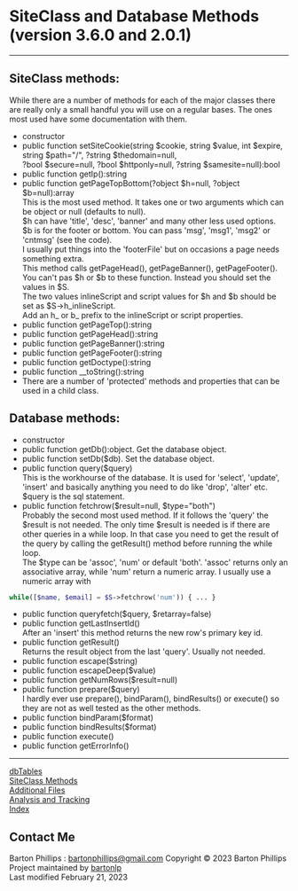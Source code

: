 # SiteClass and Database Methods (version 3.6.0 and 2.0.1)

---

## SiteClass methods:

While there are a number of methods for each of the major classes there are really only a small handful you will use on a regular bases. 
The ones most used have some documentation with them.

* constructor
* public function setSiteCookie(string $cookie, string $value, int $expire, string $path="/", ?string $thedomain=null,  
?bool $secure=null, ?bool $httponly=null, ?string $samesite=null):bool
* public function getIp():string
* public function getPageTopBottom(?object $h=null, ?object $b=null):array  
This is the most used method. It takes one or two arguments which can be object or null (defaults to null).  
$h can have 'title', 'desc', 'banner' and many other less used options.  
$b is for the footer or bottom. You can pass 'msg', 'msg1', 'msg2' or 'cntmsg' (see the code).  
I usually put things into the 'footerFile' but on occasions a page needs something extra.  
This method calls getPageHead(), getPageBanner(), getPageFooter().  
You can't pas $h or $b to these function. Instead you should set the values in $S.  
The two values inlineScript and script values for $h and $b should be set as $S->h_inlineScript.  
Add an h_ or b_ prefix to the inlineScript or script properties.
* public function getPageTop():string  
* public function getPageHead():string  
* public function getPageBanner():string  
* public function getPageFooter():string  
* public function getDoctype():string  
* public function \__toString():string  
* There are a number of 'protected' methods and properties that can be used in a child class.

## Database methods:

* constructor
* public function getDb():object. Get the database object.
* public function setDb($db). Set the database object.
* public function query($query)  
This is the workhourse of the database. It is used for 'select', 'update', 'insert' and basically anything you need to do like 'drop', 'alter' etc.
$query is the sql statement.
* public function fetchrow($result=null, $type="both")  
Probably the second most used method.
If it follows the 'query' the $result is not needed.
The only time $result is needed is if there are other queries in a while loop.
In that case you need to get the result of the query by calling the getResult() method before running the while loop.  
The $type can be 'assoc', 'num' or default 'both'. 'assoc' returns only an associative array, while 'num' return a numeric array. I usually use a numeric array with

```php
while([$name, $email] = $S->fetchrow('num')) { ... }
```

* public function queryfetch($query, $retarray=false)
* public function getLastInsertId()  
After an 'insert' this method returns the new row's primary key id.
* public function getResult()  
Returns the result object from the last 'query'. Usually not needed.
* public function escape($string)
* public function escapeDeep($value)
* public function getNumRows($result=null)
* public function prepare($query)  
I hardly ever use prepare(), bindParam(), bindResults() or execute() so they are not as well tested as the other methods.
* public function bindParam($format)
* public function bindResults($format)
* public function execute()
* public function getErrorInfo()

---

[dbTables](dbTables.html)  
[SiteClass Methods](siteclass.html)  
[Additional Files](files.html)  
[Analysis and Tracking](analysis.html)  
[Index](index.html)

## Contact Me

Barton Phillips : <a href="mailto://bartonphillips@gmail.com">bartonphillips@gmail.com</a>
Copyright &copy; 2023 Barton Phillips  
Project maintained by [bartonlp](https://github.com/bartonlp)  
Last modified February 21, 2023
